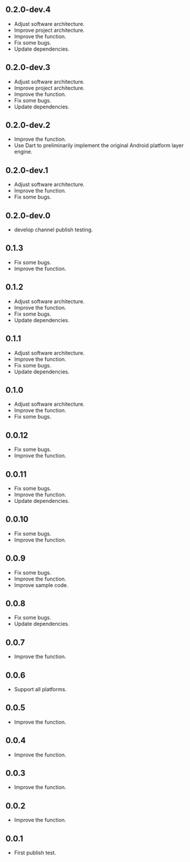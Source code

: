 ## 0.2.0-dev.4
* Adjust software architecture.
* Improve project architecture.
* Improve the function.
* Fix some bugs.
* Update dependencies.
## 0.2.0-dev.3
* Adjust software architecture.
* Improve project architecture.
* Improve the function.
* Fix some bugs.
* Update dependencies.
## 0.2.0-dev.2
* Improve the function.
* Use Dart to preliminarily implement the original Android platform layer engine.
## 0.2.0-dev.1
* Adjust software architecture.
* Improve the function.
* Fix some bugs.
## 0.2.0-dev.0
* develop channel publish testing.
## 0.1.3
* Fix some bugs.
* Improve the function.
## 0.1.2
* Adjust software architecture.
* Improve the function.
* Fix some bugs.
* Update dependencies.
## 0.1.1
* Adjust software architecture.
* Improve the function.
* Fix some bugs.
* Update dependencies.
## 0.1.0
* Adjust software architecture.
* Improve the function.
* Fix some bugs.
## 0.0.12
* Fix some bugs.
* Improve the function.
## 0.0.11
* Fix some bugs.
* Improve the function.
* Update dependencies.
## 0.0.10
* Fix some bugs.
* Improve the function.
## 0.0.9
* Fix some bugs.
* Improve the function.
* Improve sample code.
## 0.0.8
* Fix some bugs.
* Update dependencies.
## 0.0.7
* Improve the function.
## 0.0.6
* Support all platforms.
## 0.0.5
* Improve the function.
## 0.0.4
* Improve the function.
## 0.0.3
* Improve the function.
## 0.0.2
* Improve the function.
## 0.0.1
* First publish test.